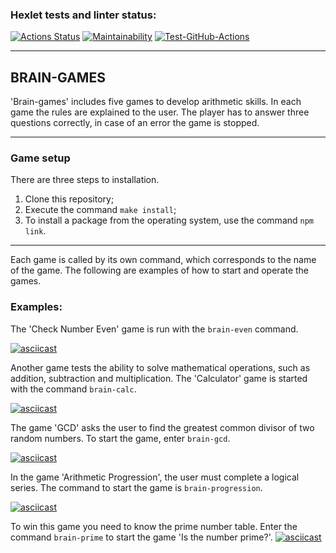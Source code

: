 ### Hexlet tests and linter status:
[![Actions Status](https://github.com/SkrMkr/frontend-project-lvl1/workflows/hexlet-check/badge.svg)](https://github.com/SkrMkr/frontend-project-lvl1/actions)
[![Maintainability](https://api.codeclimate.com/v1/badges/a04f0772248d73662714/maintainability)](https://codeclimate.com/github/SkrMkr/frontend-project-lvl1/maintainability)
[![Test-GitHub-Actions](https://github.com/SkrMkr/frontend-project-lvl1/actions/workflows/mytesting.yml/badge.svg)](https://github.com/SkrMkr/frontend-project-lvl1/actions/workflows/mytesting.yml)
___
## BRAIN-GAMES
'Brain-games' includes five games to develop arithmetic skills. In each game the rules are explained to the user. The player has to answer three questions correctly, in case of an error the game is stopped.

___
### Game setup 
There are three steps to installation. 

1.  Clone this repository;
2.  Execute the command `make install`;
3.  To install a package from the operating system, use the command `npm link`. 
___
  
Each game is called by its own command, which corresponds to the name of the game. The following are examples of how to start and operate the games.

### Examples:

The 'Check Number Even' game is run with the `brain-even` command. 

[![asciicast](https://asciinema.org/a/UfLPPO0FWQF3jCfvQYRAhdo5w.svg)](https://asciinema.org/a/UfLPPO0FWQF3jCfvQYRAhdo5w)

Another game tests the ability to solve mathematical operations, such as addition, subtraction and multiplication. The 'Calculator' game is started with the command `brain-calc`.

[![asciicast](https://asciinema.org/a/hqmrpKZVt8LgHPAB4qI1SCRvt.svg)](https://asciinema.org/a/hqmrpKZVt8LgHPAB4qI1SCRvt)

The game 'GCD' asks the user to find the greatest common divisor of two random numbers. To start the game, enter `brain-gcd`.

[![asciicast](https://asciinema.org/a/bWNw6Ffzhnf2wU0pPXOnSPu1H.svg)](https://asciinema.org/a/bWNw6Ffzhnf2wU0pPXOnSPu1H)

In the game 'Arithmetic Progression', the user must complete a logical series. The command to start the game is `brain-progression`. 

[![asciicast](https://asciinema.org/a/1wwLviov0ST13q6vOHo7Tg364.svg)](https://asciinema.org/a/1wwLviov0ST13q6vOHo7Tg364)

To win this game you need to know the prime number table. Enter the command `brain-prime` to start the game 'Is the number prime?'.
[![asciicast](https://asciinema.org/a/N4sgLLXueGsMA5pU7Kim36jLu.svg)](https://asciinema.org/a/N4sgLLXueGsMA5pU7Kim36jLu)